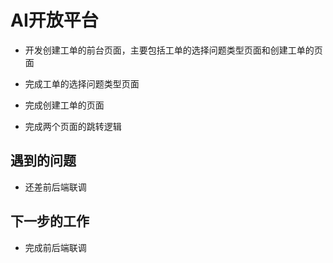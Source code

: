 # AI开放平台

- 开发创建工单的前台页面，主要包括工单的选择问题类型页面和创建工单的页面

- 完成工单的选择问题类型页面
- 完成创建工单的页面
- 完成两个页面的跳转逻辑

## 遇到的问题

- 还差前后端联调

## 下一步的工作

- 完成前后端联调

